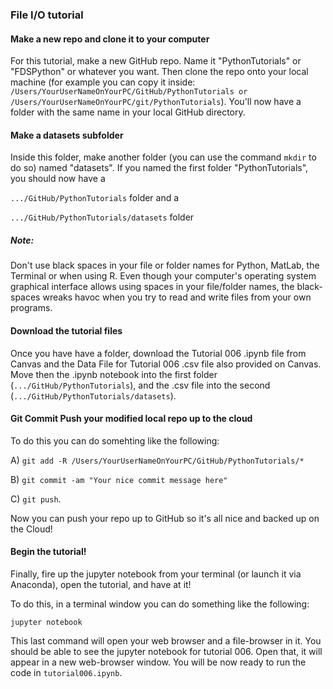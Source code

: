 ### File I/O tutorial

#### Make a new repo and clone it to your computer
For this tutorial, make a new GitHub repo. Name it "PythonTutorials" or "FDSPython" or whatever you want. Then clone the repo onto your local machine (for example you can copy it inside: `/Users/YourUserNameOnYourPC/GitHub/PythonTutorials or /Users/YourUserNameOnYourPC/git/PythonTutorials`). You'll now have a folder with the same name in your local GitHub directory. 

#### Make a datasets subfolder
Inside this folder, make another folder (you can use the command `mkdir` to do so) named "datasets". If you named the first folder "PythonTutorials", you should now have a

``.../GitHub/PythonTutorials`` folder and a

``.../GitHub/PythonTutorials/datasets`` folder 

##### Note: 
Don't use black spaces in your file or folder names for Python, MatLab, the Terminal or when using R. Even though your computer's operating system graphical interface allows using spaces in your file/folder names, the black-spaces wreaks havoc when you try to read and write files from your own programs.

#### Download the tutorial files
Once you have have a folder, download the Tutorial 006 .ipynb file from Canvas and the Data File for Tutorial 006 .csv file also provided on Canvas. Move then the .ipynb notebook into the first folder (`.../GitHub/PythonTutorials`), and the .csv file into the second (`.../GitHub/PythonTutorials/datasets`). 

#### Git Commit Push your modified local repo up to the cloud
To do this you can do somehting like the following:

A) `git add -R /Users/YourUserNameOnYourPC/GitHub/PythonTutorials/*`

B) `git commit -am "Your nice commit message here"`

C) `git push`. 

Now you can push your repo up to GitHub so it's all nice and backed up on the Cloud!

#### Begin the tutorial!
Finally, fire up the jupyter notebook from your terminal (or launch it via Anaconda), open the tutorial, and have at it!

To do this, in a terminal window you can do something like the following:

`jupyter notebook`

This last command will open your web browser and a file-browser in it. You should be able to see the jupyter notebook for tutorial 006. Open that, it will appear in a new web-browser window. You will be now ready to run the code in `tutorial006.ipynb`.
